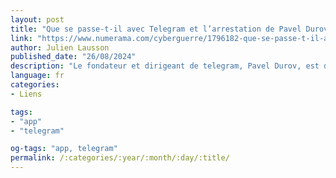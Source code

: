 ```yaml
---
layout: post
title: "Que se passe-t-il avec Telegram et l’arrestation de Pavel Durov ?"
link: "https://www.numerama.com/cyberguerre/1796182-que-se-passe-t-il-avec-telegram-et-larrestation-de-pavel-durov.html"
author: Julien Lausson
published_date: "26/08/2024"
description: "Le fondateur et dirigeant de telegram, Pavel Durov, est détenu en France à la surprise générale. Il a été interpellé près de Paris alors qu’il venait d’arriver avec son jet privé. L’arrestation du patron de l’une des applications les plus utilisées au monde, notamment en Ukraine et en russie, provoque depuis de nombreux commentaires, y compris sur le thème de la liberté d’expression."
language: fr
categories:
- Liens

tags:
- "app"
- "telegram"

og-tags: "app, telegram"
permalink: /:categories/:year/:month/:day/:title/
---
```

